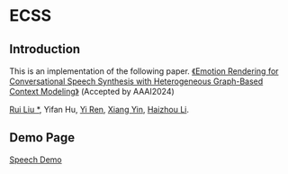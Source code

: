 # ECSS

## Introduction
This is an implementation of the following paper.
[《Emotion Rendering for Conversational Speech Synthesis with Heterogeneous Graph-Based Context Modeling》](https://arxiv.org/pdf/2312.11947.pdf)
 (Accepted by AAAI2024)

[Rui Liu *](https://ttslr.github.io/), Yifan Hu, [Yi Ren](https://colips.org/~eleliha/), [Xiang Yin](https://rayeren.github.io/), [Haizhou Li](https://colips.org/~eleliha/).

## Demo Page
[Speech Demo](https://walker-hyf.github.io/ECSS/)
